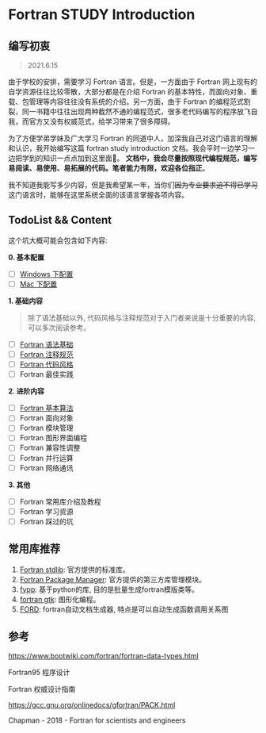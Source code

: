 <!-- Use control + shift + M to open markdown preview-->

# Fortran STUDY Introduction

## 编写初衷
> 2021.6.15

由于学校的安排，需要学习 Fortran 语言。但是，一方面由于 Fortran 网上现有的自学资源往往比较零散，大部分都是在介绍 Fortran 的基本特性，而面向对象、重载、包管理等内容往往没有系统的介绍。另一方面，由于 Fortran 的编程范式割裂，同一书籍中往往出现两种截然不通的编程范式，很多老代码编写的程序放飞自我，而官方又没有权威范式，给学习带来了很多障碍。

为了方便学弟学妹及广大学习 Fortran 的同道中人，加深我自己对这门语言的理解和认识，我开始编写这篇 fortran study introduction 文档。我会平时一边学习一边把学到的知识一点点加到这里面。
**文档中，我会尽量按照现代编程规范，编写易阅读、易使用、易拓展的代码。笔者能力有限，欢迎各位指正**。

我不知道我能写多少内容，但是我希望某一年，当你们~~因为专业要求迫不得已学习~~这门语言时，能够在这里系统全面的该语言掌握各项内容。


## TodoList && Content
这个坑大概可能会包含如下内容:

**0. 基本配置**

- [ ] [Windows 下配置](/docs/install/windows.md)
- [ ] [Mac 下配置](/docs/install/mac.md)

**1. 基础内容**
> 除了语法基础以外, 代码风格与注释规范对于入门者来说是十分重要的内容, 可以多次阅读参考。

- [ ] [Fortran 语法基础](/docs/language_basic/index.md)
- [ ] [Fortran 注释规范](/docs/comment.md)
- [ ] [Fortran 代码风格](/docs/style.md)
- [ ] Fortran 最佳实践

**2. 进阶内容**
- [ ] [Fortran 基本算法](/docs/algorithms/index.md)
- [ ] Fortran 面向对象
- [ ] Fortran 模块管理
- [ ] Fortran 图形界面编程
- [ ] Fortran 兼容性调整
- [ ] Fortran 并行运算
- [ ] Fortran 网络通讯

**3. 其他**
- [ ] Fortran 常用库介绍及教程
- [ ] Fortran 学习资源
- [ ] Fortran 踩过的坑

## 常用库推荐
1. [Fortran stdlib](https://github.com/fortran-lang/stdlib): 官方提供的标准库。
2. [Fortran Package Manager](https://github.com/fortran-lang/fpm): 官方提供的第三方库管理模块。
2. [fypp](https://github.com/aradi/fypp): 基于python的库, 目的是批量生成fortran模版类等。
3. [fortran gtk](https://github.com/vmagnin/gtk-fortran): 图形化编程。
4. [FORD](https://github.com/Fortran-FOSS-Programmers/ford): fortran自动文档生成器, 特点是可以自动生成函数调用关系图

## 参考
<https://www.bootwiki.com/fortran/fortran-data-types.html>

Fortran95 程序设计

Fortran 权威设计指南

<https://gcc.gnu.org/onlinedocs/gfortran/PACK.html>

Chapman - 2018 - Fortran for scientists and engineers
